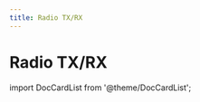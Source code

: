 ```yaml
---
title: Radio TX/RX
---
```


# Radio TX/RX

import DocCardList from '@theme/DocCardList';

<DocCardList />
